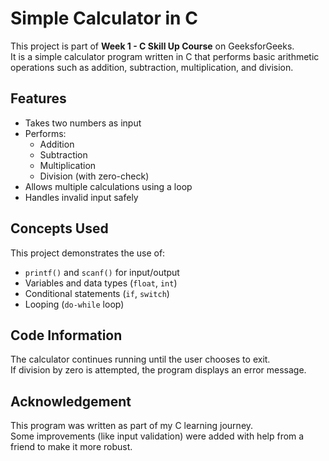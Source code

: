 # Simple Calculator in C

This project is part of **Week 1 - C Skill Up Course** on GeeksforGeeks.  
It is a simple calculator program written in C that performs basic arithmetic operations such as addition, subtraction, multiplication, and division.


## Features
- Takes two numbers as input
- Performs:
  - Addition
  - Subtraction
  - Multiplication
  - Division (with zero-check)
- Allows multiple calculations using a loop
- Handles invalid input safely


## Concepts Used
This project demonstrates the use of:
- `printf()` and `scanf()` for input/output  
- Variables and data types (`float`, `int`)  
- Conditional statements (`if`, `switch`)  
- Looping (`do-while` loop)


## Code Information
The calculator continues running until the user chooses to exit.  
If division by zero is attempted, the program displays an error message.


## Acknowledgement
This program was written as part of my C learning journey.  
Some improvements (like input validation) were added with help from a friend to make it more robust.
